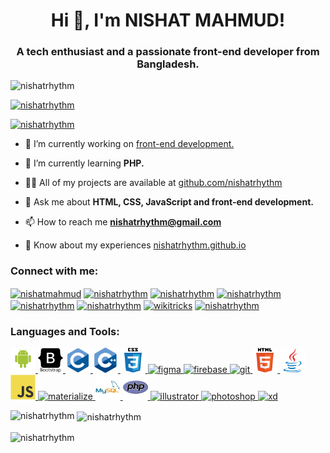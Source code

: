 <h1 align="center">Hi 👋, I'm NISHAT MAHMUD!</h1>
    <h3 align="center">A tech enthusiast and a passionate front-end developer from Bangladesh.</h3>

  <p align="left"> <img
            src="https://komarev.com/ghpvc/?username=nishatrhythm&label=Profile%20views&color=0e75b6&style=flat"
            alt="nishatrhythm" /> </p>

<p align="left"> <a href="https://github.com/ryo-ma/github-profile-trophy"><img
                src="https://github-profile-trophy.vercel.app/?username=nishatrhythm" alt="nishatrhythm" /></a> </p>

   <p align="left"> <a href="https://twitter.com/nishatrhythm" target="blank"><img
                src="https://img.shields.io/twitter/follow/nishatrhythm?logo=twitter&style=for-the-badge"
                alt="nishatrhythm" /></a> </p>

   - 🔭 I’m currently working on [front-end development.](https://github.com/nishatrhythm?tab=repositories)

   - 🌱 I’m currently learning **PHP.**

   - 👨‍💻 All of my projects are available at
    [github.com/nishatrhythm](https://github.com/nishatrhythm?tab=repositories)

   - 💬 Ask me about **HTML, CSS, JavaScript and front-end development.**

   - 📫 How to reach me **nishatrhythm@gmail.com**

   - 📄 Know about my experiences [nishatrhythm.github.io](https://nishatrhythm.github.io)

   <h3 align="left">Connect with me:</h3>
    <p align="left">
        <a href="https://codepen.io/nishatmahmud" target="blank"><img align="center"
                src="https://raw.githubusercontent.com/rahuldkjain/github-profile-readme-generator/master/src/images/icons/Social/codepen.svg"
                alt="nishatmahmud" height="40" width="40" /></a>
        <a href="https://twitter.com/nishatrhythm" target="blank"><img align="center"
                src="https://upload.wikimedia.org/wikipedia/commons/3/39/Logo_of_Twitter%2C_Inc..svg"
                alt="nishatrhythm" height="40" width="40" /></a>
        <a href="https://linkedin.com/in/nishatrhythm" target="blank"><img align="center"
                src="https://raw.githubusercontent.com/rahuldkjain/github-profile-readme-generator/master/src/images/icons/Social/linked-in-alt.svg"
                alt="nishatrhythm" height="40" width="40" /></a>
        <a href="https://fb.com/nishatrhythm" target="blank"><img align="center"
                src="https://upload.wikimedia.org/wikipedia/en/0/04/Facebook_f_logo_%282021%29.svg"
                alt="nishatrhythm" height="40" width="40" /></a>
        <a href="https://instagram.com/nishatrhythm" target="blank"><img align="center"
                src="https://upload.wikimedia.org/wikipedia/commons/9/95/Instagram_logo_2022.svg"
                alt="nishatrhythm" height="40" width="40" /></a>
        <a href="https://www.behance.net/nishatrhythm" target="blank"><img align="center"
                src="https://raw.githubusercontent.com/rahuldkjain/github-profile-readme-generator/master/src/images/icons/Social/behance.svg"
                alt="nishatrhythm" height="40" width="40" /></a>
        <a href="https://www.youtube.com/c/wikitricks" target="blank"><img align="center"
                src="https://raw.githubusercontent.com/rahuldkjain/github-profile-readme-generator/master/src/images/icons/Social/youtube.svg"
                alt="wikitricks" height="40" width="40" /></a>
        <a href="https://codeforces.com/profile/nishatrhythm" target="blank"><img align="center"
                src="https://raw.githubusercontent.com/rahuldkjain/github-profile-readme-generator/master/src/images/icons/Social/codeforces.svg"
                alt="nishatrhythm" height="40" width="40" /></a>
    </p>

   <h3 align="left">Languages and Tools:</h3>
    <p align="left">
        <a href="https://developer.android.com" target="_blank" rel="noreferrer"> <img
                src="https://raw.githubusercontent.com/devicons/devicon/master/icons/android/android-original-wordmark.svg"
                alt="android" width="40" height="40" /> </a>
        <a href="https://getbootstrap.com" target="_blank" rel="noreferrer"> <img
                src="https://raw.githubusercontent.com/devicons/devicon/master/icons/bootstrap/bootstrap-plain-wordmark.svg"
                alt="bootstrap" width="40" height="40" /> </a>
        <a href="https://www.cprogramming.com/" target="_blank" rel="noreferrer"> <img
                src="https://raw.githubusercontent.com/devicons/devicon/master/icons/c/c-original.svg" alt="c"
                width="40" height="40" /> </a>
        <a href="https://www.w3schools.com/cpp/" target="_blank" rel="noreferrer"> <img
                src="https://raw.githubusercontent.com/devicons/devicon/master/icons/cplusplus/cplusplus-original.svg"
                alt="cplusplus" width="40" height="40" /> </a>
        <a href="https://www.w3schools.com/css/" target="_blank" rel="noreferrer"> <img
                src="https://raw.githubusercontent.com/devicons/devicon/master/icons/css3/css3-original-wordmark.svg"
                alt="css3" width="40" height="40" /> </a>
        <a href="https://www.figma.com/" target="_blank" rel="noreferrer"> <img
                src="https://www.vectorlogo.zone/logos/figma/figma-icon.svg" alt="figma" width="40" height="40" /> </a>
        <a href="https://firebase.google.com/" target="_blank" rel="noreferrer"> <img
                src="https://www.vectorlogo.zone/logos/firebase/firebase-icon.svg" alt="firebase" width="40"
                height="40" /> </a>
        <a href="https://git-scm.com/" target="_blank" rel="noreferrer"> <img
                src="https://www.vectorlogo.zone/logos/git-scm/git-scm-icon.svg" alt="git" width="40" height="40" />
        </a>
        <a href="https://www.w3.org/html/" target="_blank" rel="noreferrer"> <img
                src="https://raw.githubusercontent.com/devicons/devicon/master/icons/html5/html5-original-wordmark.svg"
                alt="html5" width="40" height="40" /> </a>
        <a href="https://www.java.com" target="_blank" rel="noreferrer"> <img
                src="https://raw.githubusercontent.com/devicons/devicon/master/icons/java/java-original.svg" alt="java"
                width="40" height="40" /> </a>
        <a href="https://developer.mozilla.org/en-US/docs/Web/JavaScript" target="_blank" rel="noreferrer"> <img
                src="https://raw.githubusercontent.com/devicons/devicon/master/icons/javascript/javascript-original.svg"
                alt="javascript" width="40" height="40" /> </a>
        <a href="https://materializecss.com/" target="_blank" rel="noreferrer"> <img
                src="https://raw.githubusercontent.com/prplx/svg-logos/5585531d45d294869c4eaab4d7cf2e9c167710a9/svg/materialize.svg"
                alt="materialize" width="40" height="40" /> </a>
        <a href="https://www.mysql.com/" target="_blank" rel="noreferrer"> <img
                src="https://raw.githubusercontent.com/devicons/devicon/master/icons/mysql/mysql-original-wordmark.svg"
                alt="mysql" width="40" height="40" /> </a>
        <a href="https://www.php.net" target="_blank" rel="noreferrer"> <img
                src="https://raw.githubusercontent.com/devicons/devicon/master/icons/php/php-original.svg" alt="php"
                width="40" height="40" /> </a>
        <a href="https://www.adobe.com/in/products/illustrator.html" target="_blank" rel="noreferrer"> <img
                src="https://www.adobe.com/content/dam/cc/icons/illustrator.svg" alt="illustrator" width="40"
                height="40" /> </a>
        <a href="https://www.photoshop.com/en" target="_blank" rel="noreferrer"> <img
                src="https://www.adobe.com/content/dam/acom/one-console/icons_rebrand/ps_appicon.svg" alt="photoshop"
                width="40" height="40" /> </a>
        <a href="https://www.adobe.com/products/xd.html" target="_blank" rel="noreferrer"> <img
                src="https://helpx.adobe.com/content/dam/help/mnemonics/xd_app_RGB_2017.svg" alt="xd" width="40"
                height="40" /> </a>
    </p>

   <p><img align="left"
            src="https://github-readme-stats.vercel.app/api/top-langs?username=nishatrhythm&show_icons=true&locale=en&layout=compact"
            alt="nishatrhythm" /></p>

   <p>&nbsp;<img align="center"
            src="https://github-readme-stats.vercel.app/api?username=nishatrhythm&show_icons=true&locale=en"
            alt="nishatrhythm" /></p>

   <p><img align="center" src="https://github-readme-streak-stats.herokuapp.com/?user=nishatrhythm&"
            alt="nishatrhythm" /></p>
